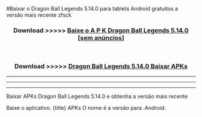 #Baixar o Dragon Ball Legends 5.14.0  para tablets Android gratuitos a versão mais recente zfsck


<div align="center">
<h3>Download >>>>> <a href="https://pt-web.web.app/?pt= Dragon Ball Legends 5.14.0">Baixe o A P K Dragon Ball Legends 5.14.0 [sem anúncios]</a></h3><br>

<h3>Download >>>>> <a href="https://pt-web.web.app/?pt= Dragon Ball Legends 5.14.0">Dragon Ball Legends 5.14.0 Baixar APKs</a></h3>
</div>

----------------------------------------------------------

----------------------------------------------------------

----------------------------------------------------------

Baixar APKs Dragon Ball Legends 5.14.0 e obtenha a versão mais recente

Baixe o aplicativo. {title} APKs O nome é a versão para .Android.


